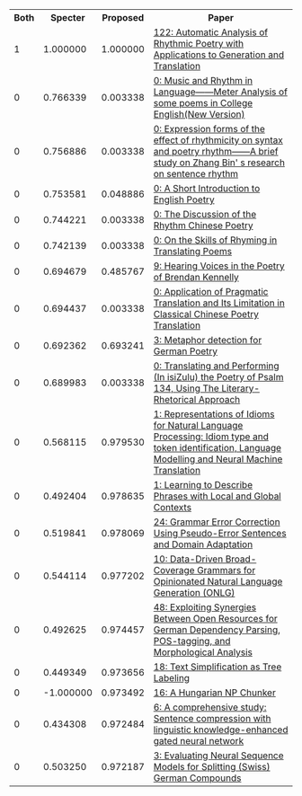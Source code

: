 <html><table><tr>
<th>Both</th>
<th>Specter</th>
<th>Proposed</th>
<th>Paper</th>
</tr>
<tr>
<td>1</td>
<td>1.000000</td>
<td>1.000000</td>
<td><a href="https://www.semanticscholar.org/paper/a5e4c83b816f2f004ae5dfd600145cea9ea15724">122: Automatic Analysis of Rhythmic Poetry with Applications to Generation and Translation</a></td>
</tr>
<tr>
<td>0</td>
<td>0.766339</td>
<td>0.003338</td>
<td><a href="https://www.semanticscholar.org/paper/c16f5892d9d29f43c5bc360254fd21026ee4d45f">0: Music and Rhythm in Language——Meter Analysis of some poems in College English(New Version)</a></td>
</tr>
<tr>
<td>0</td>
<td>0.756886</td>
<td>0.003338</td>
<td><a href="https://www.semanticscholar.org/paper/ab803ccf113939d222372e6e8a4ff2a8b916fb42">0: Expression forms of the effect of rhythmicity on syntax and poetry rhythm——A brief study on Zhang Bin' s research on sentence rhythm</a></td>
</tr>
<tr>
<td>0</td>
<td>0.753581</td>
<td>0.048886</td>
<td><a href="https://www.semanticscholar.org/paper/da526d6f62f38f74aa81d990334d54f2df70e6e0">0: A Short Introduction to English Poetry</a></td>
</tr>
<tr>
<td>0</td>
<td>0.744221</td>
<td>0.003338</td>
<td><a href="https://www.semanticscholar.org/paper/d30bd0aeffa369901739bf835d354f9f8a151eb8">0: The Discussion of the Rhythm Chinese Poetry</a></td>
</tr>
<tr>
<td>0</td>
<td>0.742139</td>
<td>0.003338</td>
<td><a href="https://www.semanticscholar.org/paper/381146c258f9032bc1d3ad9e91a2e0c10ed64510">0: On the Skills of Rhyming in Translating Poems</a></td>
</tr>
<tr>
<td>0</td>
<td>0.694679</td>
<td>0.485767</td>
<td><a href="https://www.semanticscholar.org/paper/e6dbee7d2c3b6aa07241f040f89a5d3a70b3310e">9: Hearing Voices in the Poetry of Brendan Kennelly</a></td>
</tr>
<tr>
<td>0</td>
<td>0.694437</td>
<td>0.003338</td>
<td><a href="https://www.semanticscholar.org/paper/e12164e667a0ffe139c0ffb4508860a40b200803">0: Application of Pragmatic Translation and Its Limitation in Classical Chinese Poetry Translation</a></td>
</tr>
<tr>
<td>0</td>
<td>0.692362</td>
<td>0.693241</td>
<td><a href="https://www.semanticscholar.org/paper/ecc758969ce5b6cd677572e646a68f29785407b1">3: Metaphor detection for German Poetry</a></td>
</tr>
<tr>
<td>0</td>
<td>0.689983</td>
<td>0.003338</td>
<td><a href="https://www.semanticscholar.org/paper/1d6ee4a11317703eaf35096efb08176784e0ae08">0: Translating and Performing (In isiZulu) the Poetry of Psalm 134, Using The Literary-Rhetorical Approach</a></td>
</tr>
<tr>
<td>0</td>
<td>0.568115</td>
<td>0.979530</td>
<td><a href="https://www.semanticscholar.org/paper/b5ebdf85621ee5bfe437f684714899f5f6224a17">1: Representations of Idioms for Natural Language Processing: Idiom type and token identification, Language Modelling and Neural Machine Translation</a></td>
</tr>
<tr>
<td>0</td>
<td>0.492404</td>
<td>0.978635</td>
<td><a href="https://www.semanticscholar.org/paper/cd5a9a0061de6a6841c63e60281133207b2d6763">1: Learning to Describe Phrases with Local and Global Contexts</a></td>
</tr>
<tr>
<td>0</td>
<td>0.519841</td>
<td>0.978069</td>
<td><a href="https://www.semanticscholar.org/paper/459dedd82ff92995e1bb632efdf484b4c87a91c7">24: Grammar Error Correction Using Pseudo-Error Sentences and Domain Adaptation</a></td>
</tr>
<tr>
<td>0</td>
<td>0.544114</td>
<td>0.977202</td>
<td><a href="https://www.semanticscholar.org/paper/d87591c6ad078662b3c2ce32b652973697766a6a">10: Data-Driven Broad-Coverage Grammars for Opinionated Natural Language Generation (ONLG)</a></td>
</tr>
<tr>
<td>0</td>
<td>0.492625</td>
<td>0.974457</td>
<td><a href="https://www.semanticscholar.org/paper/86065cfb8c0052342d5ddc834ed76c7b4d7f5339">48: Exploiting Synergies Between Open Resources for German Dependency Parsing, POS-tagging, and Morphological Analysis</a></td>
</tr>
<tr>
<td>0</td>
<td>0.449349</td>
<td>0.973656</td>
<td><a href="https://www.semanticscholar.org/paper/104cea0e2cce1e47f8541902266c7e119eb06c69">18: Text Simplification as Tree Labeling</a></td>
</tr>
<tr>
<td>0</td>
<td>-1.000000</td>
<td>0.973492</td>
<td><a href="https://www.semanticscholar.org/paper/7437708b6716330c5e32ba543a056b8d13cb22d5">16: A Hungarian NP Chunker</a></td>
</tr>
<tr>
<td>0</td>
<td>0.434308</td>
<td>0.972484</td>
<td><a href="https://www.semanticscholar.org/paper/eb553569fb85122ed77874bf2c26404f58bcff80">6: A comprehensive study: Sentence compression with linguistic knowledge-enhanced gated neural network</a></td>
</tr>
<tr>
<td>0</td>
<td>0.503250</td>
<td>0.972187</td>
<td><a href="https://www.semanticscholar.org/paper/1c6508786545da0219c56de3e15e232d387c03db">3: Evaluating Neural Sequence Models for Splitting (Swiss) German Compounds</a></td>
</tr>
</table></html>
